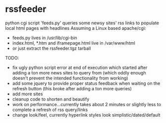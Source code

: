 # rssfeeder
python cgi script 'feeds.py' queries some newsy sites' rss links to populate local html pages with headlines
  Assuming a Linux based apache/cgi:
- feeds.py lives in /usr/lib/cgi-bin 
- index.html, *.htm and iframepage.html live in /var/www/html
- or just extract the rssfeeder.tgz tarball

TODO:
- fix ugly python script error at end of execution which started after adding a ton more news sites to query from (which oddly enough doesn't prevent the intended functionality from working)
- add some jquery to provide proper status feedback when waiting on the refresh button (this broke after adding a ton more queries)
- add more sites
- cleanup code to shorten and beautify
- work on performance...currently takes about 2 minutes or slightly less to complete a refresh of rss query/links
- change look/feel, currently hyperlink styles look simplistic/dated/default

